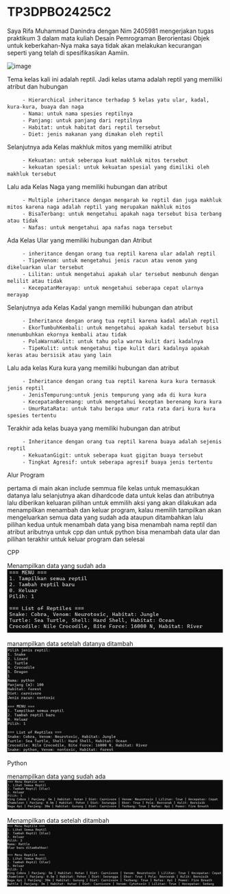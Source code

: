 # TP3DPBO2425C2

 Saya Rifa Muhammad Danindra dengan Nim 2405981 mengerjakan tugas praktikum 3 dalam mata kuliah Desain Pemrograman Berorientasi Objek untuk keberkahan-Nya maka saya tidak akan melakukan kecurangan seperti yang telah di spesifikasikan Aamiin.
 

<img width="859" height="540" alt="image" src="https://github.com/user-attachments/assets/41e7eb39-18c9-431f-aa92-36398b66770d" />

Tema kelas kali ini adalah reptil. Jadi kelas utama adalah reptil yang memiliki atribut dan hubungan

         - Hierarchical inheritance terhadap 5 kelas yatu ular, kadal, kura-kura, buaya dan naga
         - Nama: untuk nama spesies reptilnya
         - Panjang: untuk panjang dari reptilnya
         - Habitat: untuk habitat dari reptil tersebut
         - Diet: jenis makanan yang dimakan oleh reptil
         
Selanjutnya ada Kelas makhluk  mitos yang memiliki atribut

         - Kekuatan: untuk seberapa kuat makhluk mitos tersebut
         - kekuatan spesial: untuk kekuatan spesial yang dimiliki oleh makhluk tersebut
         
Lalu ada Kelas Naga yang memiliki hubungan dan atribut

         - Multiple inheritance dengan mengarah ke reptil dan juga makhluk mitos karena naga adalah reptil yang merupakan makhluk mitos
         - BisaTerbang: untuk mengetahui apakah naga tersebut bisa terbang atau tidak
         - Nafas: untuk mengetahui apa nafas naga tersebut

Ada Kelas Ular yang memiliki hubungan dan Atribut

         - inheritance dengan orang tua reptil karena ular adalah reptil
         - TipeVenom: untuk mengetahui jenis racun atau venom yang dikeluarkan ular tersebut
         - Lilitan: untuk mengetahui apakah ular tersebut membunuh dengan melilit atau tidak
         - KecepatanMerayap: untuk mengetahui seberapa cepat ularnya merayap

Selanjutnya ada Kelas Kadal yangn memiliki hubungan dan atribut

         - Inheritance dengan orang tua reptil karena kadal adalah reptil
         - EkorTumbuhKembali: untuk mengetahui apakah kadal tersebut bisa nmenumbuhkan ekornya kembali atau tidak
         - PolaWarnaKulit: untuk tahu pola warna kulit dari kadalnya
         - TipeKulit: untuk mengetahui tipe kulit dari kadalnya apakah keras atau bersisik atau yang lain

Lalu ada kelas Kura kura yang memiliki hubungan dan atribut

         - Inheritance dengan orang tua reptil karena kura kura termasuk jenis reptil
         - JenisTempurung:untuk jenis tempurung yang ada di kura kura
         - KecepatanBerenang: untuk mengetahui keceptan berenang kura kura
         - UmurRataRata: untuk tahu berapa umur rata rata dari kura kura spesies tertentu
         
Terakhir ada kelas buaya yang memiliki hubungan dan atribut

         - Inheritance dengan orang tua reptil karena buaya adalah sejenis reptil
         - KekuatanGigit: untuk seberapa kuat gigitan buaya tersebut
         - Tingkat Agresif: untuk seberapa agresif buaya jenis tertentu


Alur Program

pertama di main akan include semmua file kelas untuk memasukkan datanya lalu selanjutnya akan dihardcode data untuk kelas dan atributnya lalu diberikan keluaran pilihan untuk emmilih aksi yang akan dilakukan ada menampilkan menambah dan keluar program, kalau memilih tampilkan akan mengeluarkan semua data yang sudah ada ataupun ditambahkan lalu pilihan kedua untuk menambah data yang bisa menambah nama reptil dan atribut aributnya untuk cpp dan untuk python bisa menambah data ular dan pilihan terakhir untuk keluar program dan selesai

CPP

Menampilkan data yang sudah ada
![Dokumentasi](cpp/Dokumentasi/cpp1.png)

manampilkan data setelah datanya ditambah
![Dokumentasi](cpp/Dokumentasi/cpp2.png)

Python

menampilkan data yang sudah ada
![Dokumentasi](python/Dokumentasi/python1.png)

Menampilkan data setelah ditambah
![Dokumentasi](python/Dokumentasi/python2.png)




 



         
         
